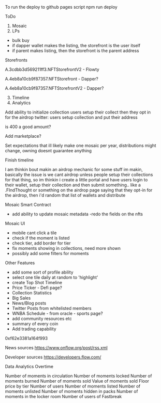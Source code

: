 To run the deploy to github pages script
npm run deploy

ToDo

1. Mosaic
2. LPs

- bulk buy
- if dapper wallet makes the listing, the storefront is the user itself
- if parent makes listing, then the storefront is the parent address

Storefronts

A.3cdbb3d569211ff3.NFTStorefrontV2 - Flowty

A.4eb8a10cb9f87357.NFTStorefront - Dapper?

A.4eb8a10cb9f87357.NFTStorefrontV2 - Dapper?

3. Timeline
4. Analytics

Add ability to initialize collection
users setup their collect then they opt in for the airdrop
twitter: users setup collection and put their address

is 400 a good amount?

Add marketplace?

Set expectations that ill likely make one mosaic per year, distributions might change, owning doesnt guarantee anything

Finish timeline

I am thinkin bout makin an airdrop mechanic for some stuff im makin, basically the issue is we cant airdrop unless people setup their collections for that thing, so im thinkin i create a little portal and have users login to their wallet, setup their collection and then submit something.. like a .FIndThought or something on the airdrop page saying that they opt-in for the airdrop, then i'd random that list of wallets and distribute

Mosaic Smart Contract

- add ability to update mosaic metadata
  -redo the fields on the nfts

Mosaic UI

- mobile cant click a tile
- check if the moment is listed
- check tier, add border for tier
- fix moments showing in collections, need more shown
- possibly add some filters for moments

Other Features

- add some sort of profile ability
- select one tile daily at random to 'highlight'
- create Top Shot Timeline
- Price Ticker - Defi page?
- Collection Statistics
- Big Sales
- News/Blog posts
- Twitter Posts from whitelisted members
- WNBA Schedule - from oracle - sports page?
- add community resources etc
- summary of every coin
- Add trading capability

0xf62e3381a164f993

News sources
https://www.onflow.org/post/rss.xml

Developer sources
https://developers.flow.com/

Data Analytics Overtime

Number of moments in circulation
Number of moments locked
Number of moments burned
Number of moments sold
Value of moments sold
Floor price by tier
Number of users
Number of moments listed
Number of moments unlisted
Number of moments hidden in packs
Number of moments in the locker room
Number of users of Fastbreak

